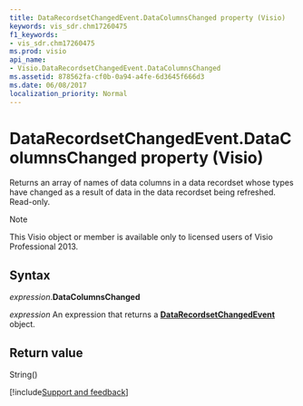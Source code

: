 ```yaml
---
title: DataRecordsetChangedEvent.DataColumnsChanged property (Visio)
keywords: vis_sdr.chm17260475
f1_keywords:
- vis_sdr.chm17260475
ms.prod: visio
api_name:
- Visio.DataRecordsetChangedEvent.DataColumnsChanged
ms.assetid: 878562fa-cf0b-0a94-a4fe-6d3645f666d3
ms.date: 06/08/2017
localization_priority: Normal
---
```



# DataRecordsetChangedEvent.DataColumnsChanged property (Visio)

Returns an array of names of data columns in a data recordset whose types have changed as a result of data in the data recordset being refreshed. Read-only.


> [!NOTE] 
> This Visio object or member is available only to licensed users of Visio Professional 2013.


## Syntax

_expression_.**DataColumnsChanged**

_expression_ An expression that returns a **[DataRecordsetChangedEvent](Visio.DataRecordsetChangedEvent.md)** object.


## Return value

String()

[!include[Support and feedback](~/includes/feedback-boilerplate.md)]